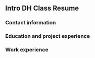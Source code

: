 ## Intro DH Class Resume

### Contact information

### Education and project experience

### Work experience


